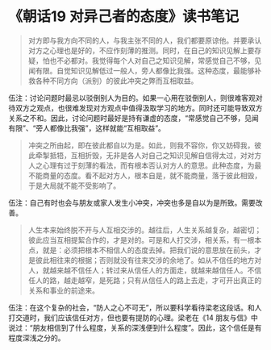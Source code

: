 # 《朝话19 对异己者的态度》读书笔记

> 对方即与我方向不同的人，与我主张不同的人，我们都要原谅他。并要承认对方之心理也是好的，不应作刻薄的推测。同时，在自己的知识见解上要存疑，怕也不必都对。我觉得每个人对自己之知识见解，常感觉自己不够，见闻有限。自觉知识见解低过一般人，旁人都像比我强。这种态度，最能够补救各种不同方向（派别）的彼此冲突之弊而互相取益。

伍注：讨论问题时最忌以驳倒别人为目的。如果一心用在驳倒别人，则很难客观对待双方之观点，也很难发现对方观点中值得汲取学习的地方。同时还可能导致双方关系之不和。因此，讨论问题时最好是持有谦虚的态度，“常感觉自己不够，见闻有限”、“旁人都像比我强”，这样就能“互相取益”。

> 冲突之所由起，即在彼此都自以为是。如此，则我不容你，你又妨碍我，彼此牵掣抵牾，互相折毁，无非是各人对自己之知识见解自信得太过，对对方人之心理有过于刻薄的看法，而有根本否认对方人的意思。此种态度，为最不能商量的态度。看不起对方人，根本自是，就不能商量，落于彼此相毁，于是大局就不能不受影响了。

伍注：自己有时也会与朋友或家人发生小冲突，冲突也多是自以为是所致。需要改善。

> 人生本来始终脱不开与人互相交涉的。越往后，人生关系越复杂，越密切；彼此应当互相提絜合作的，才是对的。可是和人打交涉，相关系，有一根本点，就是：必须把根本不相信人的态度去掉。把我们说的意思放在前头，才是彼此相往来的根据；否则就没有往来交涉的余地了。如从不信任的地方对人，就越来越不信任人；转过来从信任人的方面走，就越来越信任人。不信任人的路，越走越窄，是死路；只有从信任人的路上去走，才可开出真正的关系和事业的前途来。

伍注：在这个复杂的社会，“防人之心不可无”，所以要科学看待梁老这段话。和人打交道时，我们应该信任对方，但也要有提防的心理。梁老在《14 朋友与信》中说过：“朋友相信到了什么程度，关系的深浅便到什么程度”。因此，这个信任是有程度深浅之分的。
